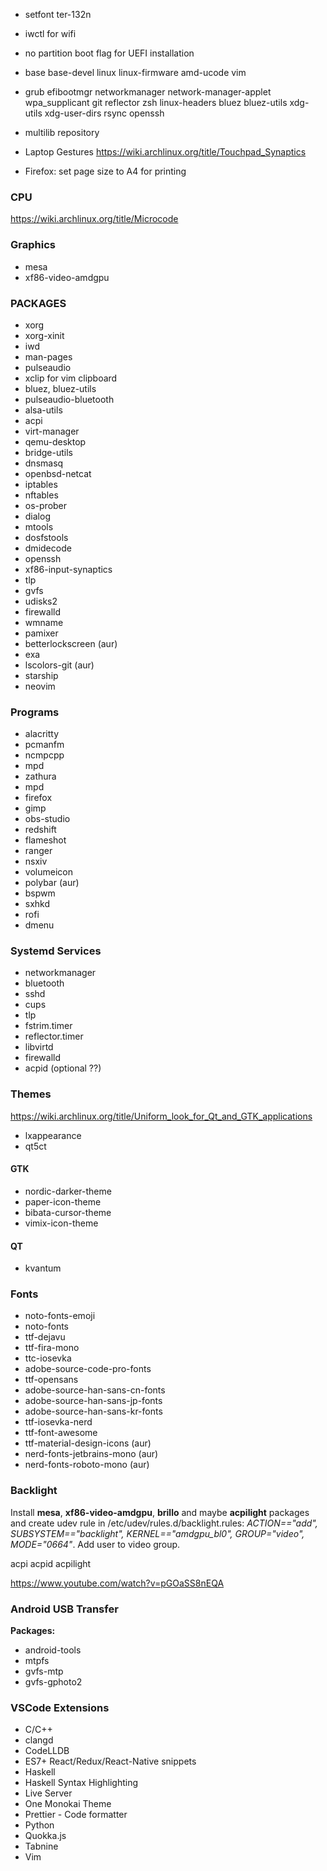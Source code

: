 - setfont ter-132n
- iwctl for wifi 
- no partition boot flag for UEFI installation

- base base-devel linux linux-firmware amd-ucode vim
- grub efibootmgr networkmanager network-manager-applet wpa_supplicant git reflector zsh linux-headers bluez bluez-utils xdg-utils xdg-user-dirs rsync openssh

- multilib repository

- Laptop Gestures https://wiki.archlinux.org/title/Touchpad_Synaptics

- Firefox: set page size to A4 for printing

### CPU

https://wiki.archlinux.org/title/Microcode

### Graphics
- mesa
- xf86-video-amdgpu


### PACKAGES

- xorg
- xorg-xinit
- iwd
- man-pages
- pulseaudio
- xclip for vim clipboard
- bluez, bluez-utils
- pulseaudio-bluetooth
- alsa-utils
- acpi
- virt-manager
- qemu-desktop
- bridge-utils
- dnsmasq
- openbsd-netcat
- iptables
- nftables
- os-prober
- dialog
- mtools
- dosfstools
- dmidecode
- openssh
- xf86-input-synaptics
- tlp
- gvfs
- udisks2
- firewalld
- wmname
- pamixer
- betterlockscreen                      (aur)
- exa
- lscolors-git                          (aur)
- starship
- neovim

### Programs

- alacritty
- pcmanfm
- ncmpcpp
- mpd
- zathura
- mpd
- firefox
- gimp
- obs-studio
- redshift
- flameshot
- ranger
- nsxiv
- volumeicon
- polybar                       (aur)
- bspwm   
- sxhkd
- rofi
- dmenu 


### Systemd Services

- networkmanager
- bluetooth
- sshd
- cups
- tlp
- fstrim.timer
- reflector.timer
- libvirtd
- firewalld
- acpid (optional ??)


### Themes

https://wiki.archlinux.org/title/Uniform_look_for_Qt_and_GTK_applications

- lxappearance
- qt5ct

#### GTK

- nordic-darker-theme
- paper-icon-theme
- bibata-cursor-theme
- vimix-icon-theme

#### QT

- kvantum

### Fonts

- noto-fonts-emoji
- noto-fonts
- ttf-dejavu
- ttf-fira-mono
- ttc-iosevka
- adobe-source-code-pro-fonts
- ttf-opensans
- adobe-source-han-sans-cn-fonts
- adobe-source-han-sans-jp-fonts
- adobe-source-han-sans-kr-fonts
- ttf-iosevka-nerd
- ttf-font-awesome
- ttf-material-design-icons             (aur)
- nerd-fonts-jetbrains-mono             (aur)
- nerd-fonts-roboto-mono                (aur)


### Backlight

Install **mesa**, **xf86-video-amdgpu**, **brillo** and maybe **acpilight** packages and create udev rule in /etc/udev/rules.d/backlight.rules:
*ACTION=="add", SUBSYSTEM=="backlight", KERNEL=="amdgpu_bl0", GROUP="video", MODE="0664"*.
Add user to video group.

acpi
acpid
acpilight

https://www.youtube.com/watch?v=pGOaSS8nEQA

### Android USB Transfer

**Packages:**

- android-tools
- mtpfs
- gvfs-mtp
- gvfs-gphoto2


### VSCode Extensions

- C/C++
- clangd
- CodeLLDB
- ES7+ React/Redux/React-Native snippets
- Haskell
- Haskell Syntax Highlighting
- Live Server
- One Monokai Theme
- Prettier - Code formatter
- Python
- Quokka.js
- Tabnine
- Vim

